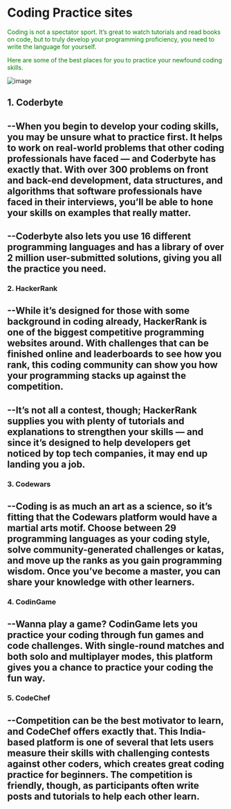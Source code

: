 #  Coding Practice  sites

<font color="green"> Coding is not a spectator sport. It’s great to watch tutorials and read books on code, but to truly develop your programming proficiency, you need to write the language for yourself.

Here are some of the best places for you to practice your newfound coding skills. </font>

![image](https://user-images.githubusercontent.com/91688624/192798955-d7c75710-ca75-45e8-b28f-914e05b4385b.png)
## 1. Coderbyte

--When you begin to develop your coding skills, you may be unsure what to practice first. It helps to work on real-world problems that other coding professionals have faced — and Coderbyte has exactly that. With over 300 problems on front and back-end development, data structures, and algorithms that software professionals have faced in their interviews, you’ll be able to hone your skills on examples that really matter.
--
‌--Coderbyte also lets you use 16 different programming languages and has a library of over 2 million user-submitted solutions, giving you all the practice you need.
--
### 2. HackerRank

--While it’s designed for those with some background in coding already, HackerRank is one of the biggest competitive programming websites around. With challenges that can be finished online and leaderboards to see how you rank, this coding community can show you how your programming stacks up against the competition.
--
--It’s not all a contest, though; HackerRank supplies you with plenty of tutorials and explanations to strengthen your skills — and since it’s designed to help developers get noticed by top tech companies, it may end up landing you a job.
--
### 3. Codewars

--Coding is as much an art as a science, so it’s fitting that the Codewars platform would have a martial arts motif. Choose between 29 programming languages as your coding style, solve community-generated challenges or katas, and move up the ranks as you gain programming wisdom. Once you’ve become a master, you can share your knowledge with other learners. ‌
--
### 4. CodinGame

--Wanna play a game? CodinGame lets you practice your coding through fun games and code challenges. With single-round matches and both solo and multiplayer modes, this platform gives you a chance to practice your coding the fun way.  ‌
--
### 5. CodeChef

--Competition can be the best motivator to learn, and CodeChef offers exactly that. This India-based platform is one of several that lets users measure their skills with challenging contests against other coders, which creates great coding practice for beginners. The competition is friendly, though, as participants often write posts and tutorials to help each other learn.
--
